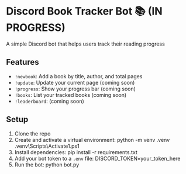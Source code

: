# Discord Book Tracker Bot 📚 (IN PROGRESS)

A simple Discord bot that helps users track their reading progress

## Features
- `!newbook`: Add a book by title, author, and total pages
- `!update`: Update your current page (coming soon)
- `!progress`: Show your progress bar (coming soon)
- `!books`: List your tracked books (coming soon)
- `!leaderboard`: (coming soon)

## Setup
1. Clone the repo
2. Create and activate a virtual environment:
python -m venv .venv
.venv\Scripts\Activate1.ps1
3. Install dependencies:
pip install -r requirements.txt
4. Add your bot token to a `.env` file:
DISCORD_TOKEN=your_token_here
5. Run the bot:
python bot.py


